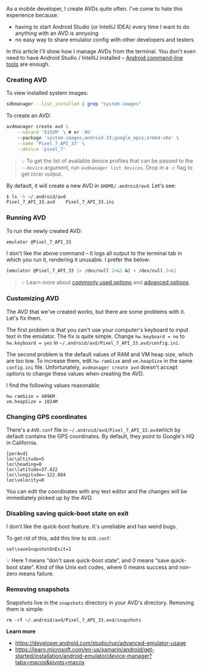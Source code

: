As a mobile developer, I create AVDs quite often. I've come to hate this
experience because:

- having to start Android Studio (or IntelliJ IDEA) every time I want to do
  anything with an AVD is annyoing
- no easy way to share emulator config with other developers and testers

In this article I'll show how I manage AVDs from the terminal. You don't even
need to have Android Studio / IntellIJ installed – [Android command-line
tools](https://developer.android.com/studio/command-line) are enough.

### Creating AVD

To view installed system images:

```bash
sdkmanager --list_installed | grep "system-images"
```

To create an AVD:

```bash
avdmanager create avd \
	--sdcard '8192M' \ # or '8G'
	--package 'system-images;android-33;google_apis;arm64-v8a' \
	--name 'Pixel_7_API_33' \
	--device 'pixel_7'
```

> 💡 To get the list of available device profiles that can be passed to the
> `--device` argument, run `avdmanager list devices`. Drop in a `-c` flag to get
> nicer output.

By default, it will create a new AVD in `$HOME/.android/avd`. Let's see:

```bash
$ ls -h ~/.android/avd
Pixel_7_API_33.avd    Pixel_7_API_33.ini
```

### Running AVD

To run the newly created AVD:

```bash
emulator @Pixel_7_API_33
```

I don't like the above command – it logs all output to the terminal tab in which
you run it, rendering it unusable. I prefer the below:

```bash
(emulator @Pixel_7_API_33 1> /dev/null 2>&1 &) > /dev/null 2>&1
```

> 💡 Learn more about [commonly used options] and [advanced options].

</aside>

### Customizing AVD

The AVD that we've created works, but there are some problems with it. Let's fix
them.

The first problem is that you can't use your computer's keyboard to input text
in the emulator. The fix is quite simple. Change `hw.keyboard = no` to
`hw.keyboard = yes` in `~/.android/avd/Pixel_7_API_33.avd/config.ini`.

The second problem is the default values of RAM and VM heap size, which are too
low. To increase them, edit `hw.ramSize` and `vm.heapSize` in the same
`config.ini` file. Unfortunately, `avdmanager create avd` doesn't accept options
to change these values when creating the AVD.

I find the following values reasonable:

```
hw.ramSize = 4096M
vm.heapSize = 1024M
```

### Changing GPS coordinates

There's a `AVD.conf` file in `~/.android/avd/Pixel_7_API_33.avd`which by default
contains the GPS coordinates. By default, they point to Google's HQ in
California.

```
[perAvd]
loc\altitude=5
loc\heading=0
loc\latitude=37.422
loc\longitude=-122.084
loc\velocity=0
```

You can edit the coordinates with any text editor and the changes will be
immediately picked up by the AVD.

### Disabling saving quick-boot state on exit

I don't like the quick-boot feature. It's unreliable and has weird bugs.

To get rid of this, add this line to `AVD.conf`:

```
set\saveSnapshotOnExit=1
```

<aside>
💡 Here 1 means “don't save quick-boot state”, and 0 means “save quick-boot state”. Kind of like Unix exit codes, where 0 means success and non-zero means failure.

</aside>

### Removing snapshots

Snapshots live in the `snapshots` directory in your AVD's directory. Removing
them is simple:

```
rm -rf ~/.android/avd/Pixel_7_API_33.avd/snapshots
```

**Learn more**

- https://developer.android.com/studio/run/advanced-emulator-usage
- https://learn.microsoft.com/en-us/xamarin/android/get-started/installation/android-emulator/device-manager?tabs=macos&pivots=macos

[commonly used options]: https://developer.android.com/studio/run/emulator-commandline#common
[advanced options]: https://developer.android.com/studio/run/emulator-commandline

